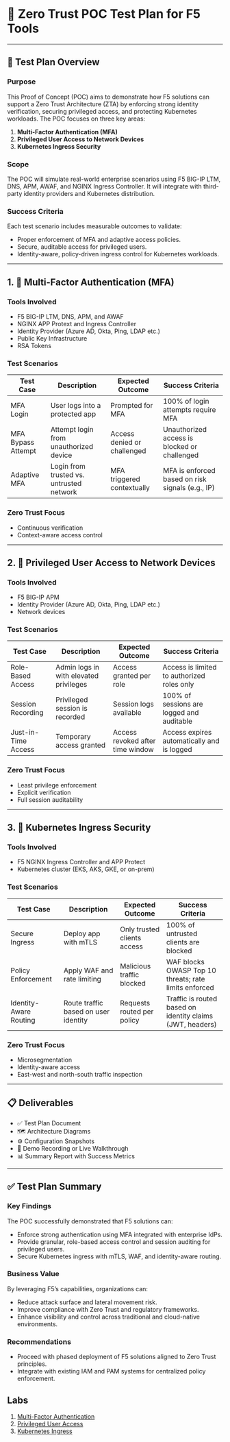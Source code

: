 # 🔐 Zero Trust POC Test Plan for F5 Tools

---

## 🧭 Test Plan Overview

### Purpose
This Proof of Concept (POC) aims to demonstrate how F5 solutions can support a Zero Trust Architecture (ZTA) by enforcing strong identity verification, securing privileged access, and protecting Kubernetes workloads. The POC focuses on three key areas:

1. **Multi-Factor Authentication (MFA)**
2. **Privileged User Access to Network Devices**
3. **Kubernetes Ingress Security**

### Scope
The POC will simulate real-world enterprise scenarios using F5 BIG-IP LTM, DNS, APM, AWAF, and NGINX Ingress Controller. It will integrate with third-party identity providers and Kubernetes distribution.

### Success Criteria
Each test scenario includes measurable outcomes to validate:
- Proper enforcement of MFA and adaptive access policies.
- Secure, auditable access for privileged users.
- Identity-aware, policy-driven ingress control for Kubernetes workloads.

---

## 1. 🔐 Multi-Factor Authentication (MFA)

### Tools Involved
- F5 BIG-IP LTM, DNS, APM, and AWAF
- NGINX APP Protext and Ingress Controller
- Identity Provider (Azure AD, Okta, Ping, LDAP etc.)
- Public Key Infrastructure
- RSA Tokens

### Test Scenarios

| Test Case           | Description                                 | Expected Outcome                  | Success Criteria                                  |
|---------------------|---------------------------------------------|-----------------------------------|---------------------------------------------------|
| MFA Login           | User logs into a protected app              | Prompted for MFA                  | 100% of login attempts require MFA                |
| MFA Bypass Attempt  | Attempt login from unauthorized device      | Access denied or challenged       | Unauthorized access is blocked or challenged      |
| Adaptive MFA        | Login from trusted vs. untrusted network    | MFA triggered contextually        | MFA is enforced based on risk signals (e.g., IP)  |

### Zero Trust Focus
- Continuous verification
- Context-aware access control

---

## 2. 🔐 Privileged User Access to Network Devices

### Tools Involved
- F5 BIG-IP APM
- Identity Provider (Azure AD, Okta, Ping, LDAP etc.)
- Network devices

### Test Scenarios

| Test Case           | Description                                 | Expected Outcome                  | Success Criteria                                  |
|---------------------|---------------------------------------------|-----------------------------------|---------------------------------------------------|
| Role-Based Access   | Admin logs in with elevated privileges      | Access granted per role           | Access is limited to authorized roles only        |
| Session Recording   | Privileged session is recorded              | Session logs available            | 100% of sessions are logged and auditable         |
| Just-in-Time Access | Temporary access granted                    | Access revoked after time window  | Access expires automatically and is logged        |

### Zero Trust Focus
- Least privilege enforcement
- Explicit verification
- Full session auditability

---

## 3. 🔐 Kubernetes Ingress Security

### Tools Involved
- F5 NGINX Ingress Controller and APP Protect
- Kubernetes cluster (EKS, AKS, GKE, or on-prem)

### Test Scenarios

| Test Case             | Description                                 | Expected Outcome                  | Success Criteria                                                  |
|-----------------------|---------------------------------------------|-----------------------------------|-------------------------------------------------------------------|
| Secure Ingress        | Deploy app with mTLS                        | Only trusted clients access       | 100% of untrusted clients are blocked                             |
| Policy Enforcement    | Apply WAF and rate limiting                 | Malicious traffic blocked         | WAF blocks OWASP Top 10 threats; rate limits enforced             |
| Identity-Aware Routing| Route traffic based on user identity        | Requests routed per policy        | Traffic is routed based on identity claims (JWT, headers)         |

### Zero Trust Focus
- Microsegmentation
- Identity-aware access
- East-west and north-south traffic inspection

---

## 📋 Deliverables

- ✅ Test Plan Document
- 🗺️ Architecture Diagrams
- ⚙️ Configuration Snapshots
- 🎥 Demo Recording or Live Walkthrough
- 📊 Summary Report with Success Metrics

---

## ✅ Test Plan Summary

### Key Findings
The POC successfully demonstrated that F5 solutions can:
- Enforce strong authentication using MFA integrated with enterprise IdPs.
- Provide granular, role-based access control and session auditing for privileged users.
- Secure Kubernetes ingress with mTLS, WAF, and identity-aware routing.

### Business Value
By leveraging F5’s capabilities, organizations can:
- Reduce attack surface and lateral movement risk.
- Improve compliance with Zero Trust and regulatory frameworks.
- Enhance visibility and control across traditional and cloud-native environments.

### Recommendations
- Proceed with phased deployment of F5 solutions aligned to Zero Trust principles.
- Integrate with existing IAM and PAM systems for centralized policy enforcement.


## Labs

1. [Multi-Factor Authentication](/01-MFA/)
2. [Privileged User Access](/02-Privileged_Access/)
3. [Kubernetes Ingress](/03-Kubernetes_Ingress/)

